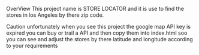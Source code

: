 OverView
This project name is STORE LOCATOR and it is use to find the stores in los Angeles by there zip code.

Caution 
unfortunately when you see this project the google map API key is expired you can buy or trail a API and then copy them into index.html soo you can see and adjust the stores by there latitude and longitude according to your requirements
